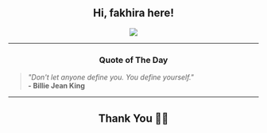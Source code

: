 <h2 align="center"> Hi, fakhira here!</h2>

<p align="center">
<a href="https://github.com/fakhiralkda" alt="github streak"><img src="https://dvst-streak.herokuapp.com/?user=fakhiralkda&theme=tokyonight&fire=DD472C"></a>
</p>

<hr>
<h3 align="center">Quote of The Day</h3>
<p align="center">
<blockquote>
<i>"Don't let anyone define you. You define yourself."</i>
<br>
<b>- Billie Jean King</b>
</blockquote>
</p>


<hr>
<h2 align="center">Thank You 🙏🏼</h2>
